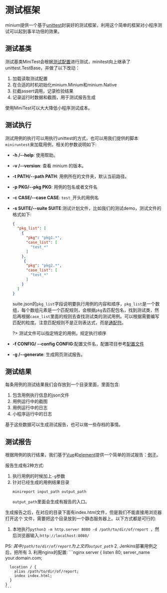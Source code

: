 # 测试框架

minium提供一个基于[unittest](https://docs.python.org/3/library/unittest.html)封装好的测试框架，利用这个简单的框架对小程序测试可以起到事半功倍的效果。

## 测试基类
测试基类MiniTest会根据[测试配置](minium/Python/framework/config.md)进行测试，minitest向上继承了unittest.TestBase，并做了以下改动：

1. 加载读取测试配置
1. 在合适的时机初始化minium.Minium和minium.Native
1. 拦截assert调用，记录检验结果
1. 记录运行时数据和截图，用于测试报告生成

使用MiniTest可以大大降低小程序测试成本。

## 测试执行

测试用例的执行可以用执行unittest的方式，也可以用我们提供的脚本`miniruntest`来加载用例，相关的参数说明如下:

- **-h /--help**: 使用帮助。

- **-v /--version**:  查看 minium 的版本。

- **-t PATH/--path PATH**: 用例所在的文件夹，默认当前路径。

- **-p PKG/--pkg PKG**: 用例的包名或者文件名

- **-c CASE/--case CASE**: `test_`开头的用例名

- **-s SUITE/--suite SUITE**:测试计划文件，比如我们的测试demo，测试文件的格式如下:

  ```json
  {
    "pkg_list": [
      {
        "pkg": "pkg1.*",
        "case_list": [
          "test_*"
        ]
      },
       {
        "pkg": "pkg2.*",
        "case_list": [
          "test_*"
        ]
      }
    ]
  }
  ```
  suite.json的`pkg_list`字段说明要执行用例的内容和顺序，`pkg_list`是一个数组，每个数组元素是一个匹配规则，会根据`pkg`去匹配包名，找到测试类，然后再根据`case_list`里面的规则去查找测试类的测试用例。可以根据需要编写匹配的粒度。注意匹配规则不是正则表达式，而是[通配符](https://www.gnu.org/software/findutils/manual/html_node/find_html/Shell-Pattern-Matching.html)。

  ?> 测试文件可以指定特定的用例，规定执行顺序


- **-f CONFIG/ --config CONFIG**:配置文件名，配置项目参考[配置文件](minium/Python/framework/config.md)

- **-g /--generate**: 生成网页测试报告。



## 测试结果

每条用例的测试结果我们会存放到一个目录里面，里面包含:

1. 包含用例执行信息的json文件
2. 用例运行中的截图
3. 用例运行中的日志
4. 小程序运行中的日志

基于这些数据可以生成测试报告，也可以做一些存档的事情。

## 测试报告
根据用例的执行结果，我们基于[Vue](https://cn.vuejs.org/v2/guide/installation.html)和[element](https://element.eleme.cn/#/zh-CN)提供一个简单的测试报告：[例子](http://localhost:3000/minium/Python/minium_report/index.html)。


报告生成有2种方式:

1. 执行用例的时候加上`-g`参数
1. 针对已经生成的用例结果目录
   ```shell
   minireport input_path output_path
   ```
   `output_path`里面会生成有报告的入口。


生成报告之后，在对应的目录下面有index.html文件，但是我们不能直接用浏览器打开这个
文件，需要把这个目录放到一个静态服务器上。以下方式都是可行的:

1. 本地执行`python3 -m http.server 8080 -d /path/to/dir/of/report `，然后浏览器输入:`http://localhost:8080/`
   
  PS: *其中`/path/to/dir/of/report`为上文的`output_path`*
2. Jenkins部署用例之后，把所有
3. 利用nginx的配置:
    ```nginx
    server {
      listen 80;
      server_name  your.domain.com;

      location / {
        alias /path/to/dir/of/report;
        index index.html;
      }
    }
    ```



